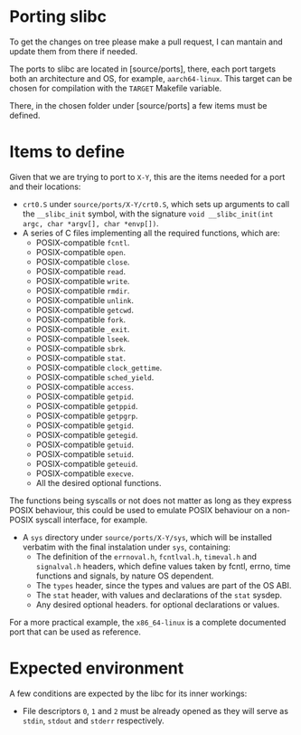 # Porting slibc

To get the changes on tree please make a pull request, I can mantain and
update them from there if needed.

The ports to slibc are located in [source/ports], there, each port targets both
an architecture and OS, for example, `aarch64-linux`. This target can be chosen
for compilation with the `TARGET` Makefile variable.

There, in the chosen folder under [source/ports] a few items must be defined.

# Items to define

Given that we are trying to port to `X-Y`, this are the items needed for a port
and their locations:

- `crt0.S` under `source/ports/X-Y/crt0.S`, which sets up arguments to call
    the `__slibc_init` symbol, with the signature
    `void __slibc_init(int argc, char *argv[], char *envp[])`.
- A series of C files implementing all the required functions, which are:
    - POSIX-compatible `fcntl`.
    - POSIX-compatible `open`.
    - POSIX-compatible `close`.
    - POSIX-compatible `read`.
    - POSIX-compatible `write`.
    - POSIX-compatible `rmdir`.
    - POSIX-compatible `unlink`.
    - POSIX-compatible `getcwd`.
    - POSIX-compatible `fork`.
    - POSIX-compatible `_exit`.
    - POSIX-compatible `lseek`.
    - POSIX-compatible `sbrk`.
    - POSIX-compatible `stat`.
    - POSIX-compatible `clock_gettime`.
    - POSIX-compatible `sched_yield`.
    - POSIX-compatible `access`.
    - POSIX-compatible `getpid`.
    - POSIX-compatible `getppid`.
    - POSIX-compatible `getpgrp`.
    - POSIX-compatible `getgid`. 
    - POSIX-compatible `getegid`.
    - POSIX-compatible `getuid`. 
    - POSIX-compatible `setuid`.
    - POSIX-compatible `geteuid`.
    - POSIX-compatible `execve`.
    - All the desired optional functions.

The functions being syscalls or not does not matter as long as they express
POSIX behaviour, this could be used to emulate POSIX behaviour on a non-POSIX
syscall interface, for example.

- A `sys` directory under `source/ports/X-Y/sys`, which will be installed
verbatim with the final instalation under `sys`, containing:
    - The definition of the `errnoval.h`, `fcntlval.h`, `timeval.h` and
    `signalval.h` headers, which define values taken by fcntl, errno, time
    functions and signals, by nature OS dependent.
    - The `types` header, since the types and values are part of the OS ABI.
    - The `stat` header, with values and declarations of the `stat` sysdep.
    - Any desired optional headers. for optional declarations or values. 

For a more practical example, the `x86_64-linux` is a complete documented
port that can be used as reference.

# Expected environment

A few conditions are expected by the libc for its inner workings:

- File descriptors `0`, `1` and `2` must be already opened as they will serve as
`stdin`, `stdout` and `stderr` respectively.
